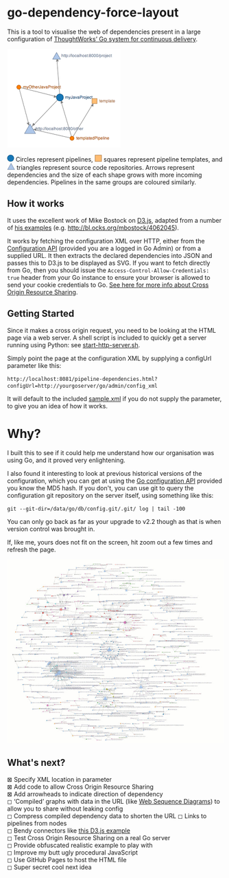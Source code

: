 go-dependency-force-layout
==========================
This is a tool to visualise the web of dependencies present in a large configuration of [ThoughtWorks’ Go system for continuous delivery](http://www.thoughtworks.com/products/go-continuous-delivery).

![Example graph](/images/sample.png "Example graph")

![circle](/images/pipeline.png "circle") Circles represent pipelines, ![square](/images/template.png "square") squares represent pipeline templates, and ![triangle](/images/source.png "triangle") triangles represent source code repositories. Arrows represent dependencies and the size of each shape grows with more incoming dependencies. Pipelines in the same groups are coloured similarly.

## How it works

It uses the excellent work of Mike Bostock on [D3.js](http://d3js.org/), adapted from a number of [his examples](http://bl.ocks.org/mbostock) (e.g. http://bl.ocks.org/mbostock/4062045).

It works by fetching the configuration XML over HTTP, either from the [Configuration API](http://www.thoughtworks.com/products/docs/go/current/help/Configuration_API.html) (provided you are a logged in Go Admin) or from a supplied URL. It then extracts the declared dependencies into JSON and passes this to D3.js to be displayed as SVG. If you want to fetch directly from Go, then you should issue the ```Access-Control-Allow-Credentials: true``` header from your Go instance to ensure your browser is allowed to send your cookie credentials to Go. [See here for more info about Cross Origin Resource Sharing](http://enable-cors.org/server_apache.html).

## Getting Started

Since it makes a cross origin request, you need to be looking at the HTML page via a web server. A shell script is included to quickly get a server running using Python: see [start-http-server.sh](start-http-server.sh).

Simply point the page at the configuration XML by supplying a configUrl parameter like this:

```
http://localhost:8081/pipeline-dependencies.html?configUrl=http://yourgoserver/go/admin/config_xml
```

It will default to the included [sample.xml](sample.xml) if you do not supply the parameter, to give you an idea of how it works.

# Why?

I built this to see if it could help me understand how our organisation was using Go, and it proved very enlightening.

I also found it interesting to look at previous historical versions of the configuration, which you can get at using the [Go configuration API](http://www.thoughtworks.com/products/docs/go/current/help/Configuration_API.html) provided you know the MD5 hash. If you don't, you can use git to query the configuration git repository on the server itself, using something like this:

```
git --git-dir=/data/go/db/config.git/.git/ log | tail -100
```

You can only go back as far as your upgrade to v2.2 though as that is when version control was brought in.

If, like me, yours does not fit on the screen, hit zoom out a few times and refresh the page.

![Larger example graph](/images/large.jpg "Larger example graph")

## What's next?

⊠ Specify XML location in parameter  
⊠ Add code to allow Cross Origin Resource Sharing  
⊠ Add arrowheads to indicate direction of dependency  
◻ ‘Compiled’ graphs with data in the URL (like [Web Sequence Diagrams](https://www.websequencediagrams.com/)) to allow you to share without leaking config  
◻ Compress compiled dependency data to shorten the URL
◻ Links to pipelines from nodes  
◻ Bendy connectors like [this D3.js example](http://bl.ocks.org/GerHobbelt/3104394)  
◻ Test Cross Origin Resource Sharing on a real Go server  
◻ Provide obfuscated realistic example to play with  
◻ Improve my butt ugly procedural JavaScript  
◻ Use GitHub Pages to host the HTML file  
◻ Super secret cool next idea  
